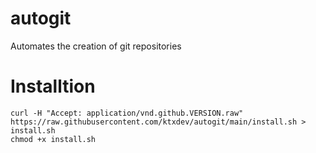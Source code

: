 # autogit
Automates the creation of git repositories

# Installtion
```
curl -H "Accept: application/vnd.github.VERSION.raw" https://raw.githubusercontent.com/ktxdev/autogit/main/install.sh > install.sh
chmod +x install.sh
```
